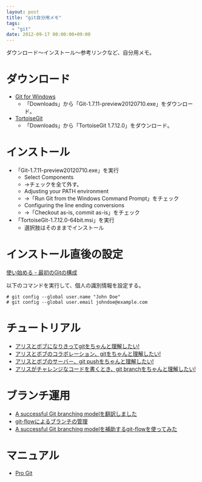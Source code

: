 ```yaml
---
layout: post
title: "git自分用メモ"
tags:
  - "git"
date: 2012-09-17 00:00:00+09:00
---
```


ダウンロード～インストール～参考リンクなど、自分用メモ。

<!-- more -->

# ダウンロード

- [Git for Windows](http://msysgit.github.com/)
  - 「Downloads」から「Git-1.7.11-preview20120710.exe」をダウンロード。
- [TortoiseGit](http://code.google.com/p/tortoisegit/)
  - 「Downloads」から「TortoiseGit 1.7.12.0」をダウンロード。

# インストール

- 「Git-1.7.11-preview20120710.exe」を実行
  - Select Components
  - →チェックを全て外す。
  - Adjusting your PATH environment
  - →「Run Git from the Windows Command Prompt」をチェック
  - Configuring the line ending conversions
  - →「Checkout as-is, commit as-is」をチェック
- 「TortoiseGit-1.7.12.0-64bit.msi」を実行
  - 選択肢はそのままでインストール

# インストール直後の設定

[使い始める - 最初のGitの構成](http://git-scm.com/book/ja/%E4%BD%BF%E3%81%84%E5%A7%8B%E3%82%81%E3%82%8B-%E6%9C%80%E5%88%9D%E3%81%AEGit%E3%81%AE%E6%A7%8B%E6%88%90)

以下のコマンドを実行して、個人の識別情報を設定する。

```
# git config --global user.name "John Doe"
# git config --global user.email johndoe@example.com
```

# チュートリアル

- [アリスとボブになりきってgitをちゃんと理解したい!](http://d.hatena.ne.jp/zariganitosh/20080905/1220621182)
- [アリスとボブのコラボレーション、gitをちゃんと理解したい!](http://d.hatena.ne.jp/zariganitosh/20080908/1220881938)
- [アリスとボブのサーバー、git pushをちゃんと理解したい!](http://d.hatena.ne.jp/zariganitosh/20080910/1221050855)
- [アリスがチャレンジなコードを書くとき、git branchをちゃんと理解したい!](http://d.hatena.ne.jp/zariganitosh/searchdiary?word=%A5%A2%A5%EA%A5%B9%20%A5%DC%A5%D6)

# ブランチ運用

- [A successful Git branching modelを翻訳しました](http://keijinsonyaban.blogspot.jp/2010/10/successful-git-branching-model.html)
- [git-flowによるブランチの管理](http://www.oreilly.co.jp/community/blog/2011/11/branch-model-with-git-flow.html)
- [A successful Git branching modelを補助するgit-flowを使ってみた](http://d.hatena.ne.jp/Voluntas/20101223/1293111549)

# マニュアル

- [Pro Git](http://git-scm.com/book/ja)
